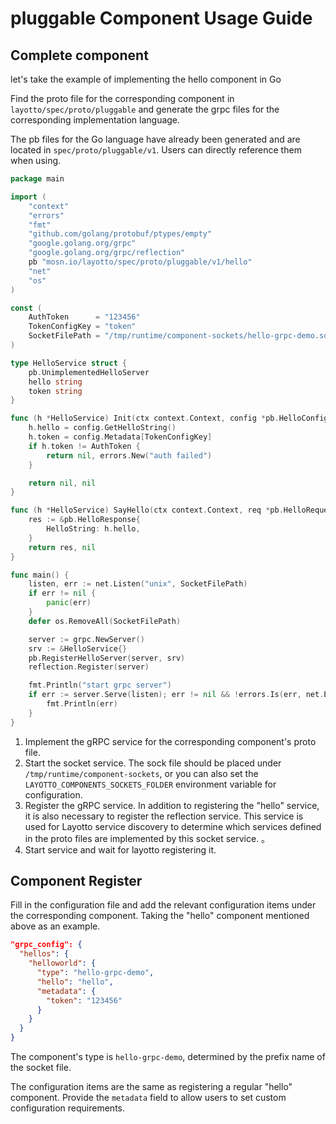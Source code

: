 # pluggable Component Usage Guide

## Complete component

let's take the example of implementing the hello component in Go

Find the proto file for the corresponding component in `layotto/spec/proto/pluggable` and generate the grpc files for the corresponding implementation language.

The pb files for the Go language have already been generated and are located in `spec/proto/pluggable/v1`. Users can directly reference them when using.

```go
package main

import (
	"context"
	"errors"
	"fmt"
	"github.com/golang/protobuf/ptypes/empty"
	"google.golang.org/grpc"
	"google.golang.org/grpc/reflection"
	pb "mosn.io/layotto/spec/proto/pluggable/v1/hello"
	"net"
	"os"
)

const (
	AuthToken      = "123456"  
	TokenConfigKey = "token"
	SocketFilePath = "/tmp/runtime/component-sockets/hello-grpc-demo.sock"
)

type HelloService struct {
	pb.UnimplementedHelloServer
	hello string
	token string
}

func (h *HelloService) Init(ctx context.Context, config *pb.HelloConfig) (*empty.Empty, error) {
	h.hello = config.GetHelloString()
	h.token = config.Metadata[TokenConfigKey]
	if h.token != AuthToken {
		return nil, errors.New("auth failed")
	}

	return nil, nil
}

func (h *HelloService) SayHello(ctx context.Context, req *pb.HelloRequest) (*pb.HelloResponse, error) {
	res := &pb.HelloResponse{
		HelloString: h.hello,
	}
	return res, nil
}

func main() {
	listen, err := net.Listen("unix", SocketFilePath)
	if err != nil {
		panic(err)
	}
	defer os.RemoveAll(SocketFilePath)

	server := grpc.NewServer()
	srv := &HelloService{}
	pb.RegisterHelloServer(server, srv)
	reflection.Register(server)

	fmt.Println("start grpc server")
	if err := server.Serve(listen); err != nil && !errors.Is(err, net.ErrClosed) {
		fmt.Println(err)
	}
}
```

1. Implement the gRPC service for the corresponding component's proto file.
2. Start the socket service. The sock file should be placed under `/tmp/runtime/component-sockets`, or you can also set the `LAYOTTO_COMPONENTS_SOCKETS_FOLDER` environment variable for configuration.
3. Register the gRPC service. In addition to registering the "hello" service, it is also necessary to register the reflection service. This service is used for Layotto service discovery to determine which services defined in the proto files are implemented by this socket service. 。
5. Start service and wait for layotto registering it.

## Component Register

Fill in the configuration file and add the relevant configuration items under the corresponding component. Taking the "hello" component mentioned above as an example.

```json
"grpc_config": {
  "hellos": {
    "helloworld": {
      "type": "hello-grpc-demo",
      "hello": "hello",
      "metadata": {
        "token": "123456"
      }
    }
  }
}
```

The component's type is `hello-grpc-demo`, determined by the prefix name of the socket file.

The configuration items are the same as registering a regular "hello" component. Provide the `metadata` field to allow users to set custom configuration requirements.

